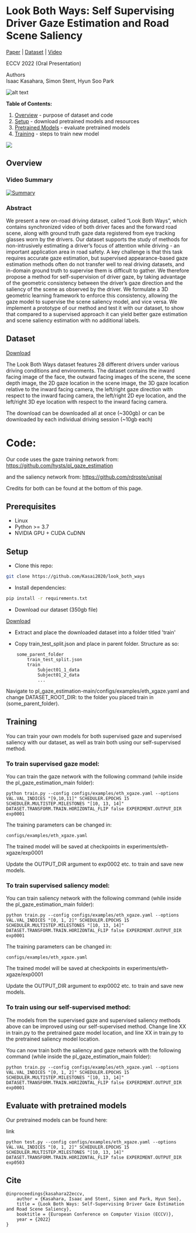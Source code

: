# Look Both Ways: Self Supervising Driver Gaze Estimation and Road Scene Saliency
[Paper](https://www.ecva.net/papers/eccv_2022/papers_ECCV/papers/136730128.pdf) | [Dataset](https://drive.google.com/drive/folders/1dANOjW_VXinhumYpddSsBTroYPxMc9Ut?usp=sharing) | [Video](https://youtu.be/GGlABGOYtFA)

ECCV 2022 (Oral Presentation)

Authors\
Isaac Kasahara, Simon Stent, Hyun Soo Park

![alt text](https://github.com/Kasai2020/test_read_me/blob/main/output.gif "Dataset Sample")


**Table of Contents:**<br>
1. [Overview](#overview) - purpose of dataset and code<br>
2. [Setup](#setup) - download pretrained models and resources
3. [Pretrained Models](#pretrained) - evaluate pretrained models<br>
4. [Training](#training) - steps to train new model<br>


<img src='img/github_loop.gif'>


<a name="overview"/>

## Overview

### Video Summary

[![Summary](https://img.youtube.com/vi/GGlABGOYtFA/0.jpg)](https://youtu.be/GGlABGOYtFA)

### Abstract

We present a new on-road driving dataset, called “Look Both
Ways”, which contains synchronized video of both driver faces and the
forward road scene, along with ground truth gaze data registered from
eye tracking glasses worn by the drivers. Our dataset supports the study
of methods for non-intrusively estimating a driver’s focus of attention
while driving - an important application area in road safety. A key challenge is that this task requires accurate gaze estimation, but supervised
appearance-based gaze estimation methods often do not transfer well to
real driving datasets, and in-domain ground truth to supervise them is
difficult to gather. We therefore propose a method for self-supervision of
driver gaze, by taking advantage of the geometric consistency between
the driver’s gaze direction and the saliency of the scene as observed by
the driver. We formulate a 3D geometric learning framework to enforce
this consistency, allowing the gaze model to supervise the scene saliency
model, and vice versa. We implement a prototype of our method and test
it with our dataset, to show that compared to a supervised approach it
can yield better gaze estimation and scene saliency estimation with no
additional labels.




## Dataset
[Download](https://drive.google.com/drive/folders/1dANOjW_VXinhumYpddSsBTroYPxMc9Ut?usp=sharing)

The Look Both Ways dataset features 28 different drivers under various driving conditions and environments.  The dataset contains the inward facing image of the face, the outward facing images of the scene, the scene depth image, the 2D gaze location in the scene image, the 3D gaze location relative to the inward facing camera, the left/right gaze direction with respect to the inward facing camera, the left/right 2D eye location, and the left/right 3D eye location with respect to the inward facing camera.

The download can be downloaded all at once (~300gb) or can be downloaded by each individual driving session (~10gb each)

# Code:

Our code uses the gaze training network from:
https://github.com/hysts/pl_gaze_estimation

and the saliency network from:
https://github.com/rdroste/unisal

Credits for both can be found at the bottom of this page.

## Prerequisites
- Linux
- Python >= 3.7
- NVIDIA GPU + CUDA CuDNN

<a name="setup"/>

## Setup

- Clone this repo:
```bash
git clone https://github.com/Kasai2020/look_both_ways
```

- Install dependencies:
```bash
pip install -r requirements.txt
```

- Download our dataset (350gb file)

[Download](https://drive.google.com/drive/folders/1dANOjW_VXinhumYpddSsBTroYPxMc9Ut?usp=sharing)

- Extract and place the downloaded dataset into a folder titled 'train'

- Copy train_test_split.json and place in parent folder. Structure as so:
```
    some_parent_folder
        train_test_split.json
        train
            Subject01_1_data
            Subject01_2_data
            ...
```

Navigate to pl_gaze_estimation-main/configs/examples/eth_xgaze.yaml and change DATASET_ROOT_DIR: to the folder you placed train in (some_parent_folder).



<a name="training"/>

## Training
You can train your own models for both supervised gaze and supervised saliency with our dataset, as well as train both using our self-supervised method.

### To train supervised gaze model:

You can train the gaze network with the following command (while inside the pl_gaze_estimation_main folder): 
```
python train.py --config configs/examples/eth_xgaze.yaml --options VAL.VAL_INDICES "[9,10,11]" SCHEDULER.EPOCHS 15 SCHEDULER.MULTISTEP.MILESTONES "[10, 13, 14]" DATASET.TRANSFORM.TRAIN.HORIZONTAL_FLIP false EXPERIMENT.OUTPUT_DIR exp0001
```

The training parameters can be changed in: 
```
configs/examples/eth_xgaze.yaml
```
The trained model will be saved at checkpoints in experiments/eth-xgaze/exp0001

Update the OUTPUT_DIR argument to exp0002 etc. to train and save new models.

### To train supervised saliency model:

You can train saliency network with the following command (while inside the pl_gaze_estimation_main folder):

```
python train.py --config configs/examples/eth_xgaze.yaml --options VAL.VAL_INDICES "[0, 1, 2]" SCHEDULER.EPOCHS 15 SCHEDULER.MULTISTEP.MILESTONES "[10, 13, 14]" DATASET.TRANSFORM.TRAIN.HORIZONTAL_FLIP false EXPERIMENT.OUTPUT_DIR exp0001
```

The training parameters can be changed in: 

```
configs/examples/eth_xgaze.yaml
```
The trained model will be saved at checkpoints in experiments/eth-xgaze/exp0001

Update the OUTPUT_DIR argument to exp0002 etc. to train and save new models.

### To train using our self-supervised method:

The models from the supervised gaze and supervised saliency methods above can be improved using our self-supervised method.  Change line XX in train.py to the pretrained gaze model location, and line XX in train.py to the pretrained saliency model location.

You can now train both the saliency and gaze network with the following command (while inside the pl_gaze_estimation_main folder):

```
python train.py --config configs/examples/eth_xgaze.yaml --options VAL.VAL_INDICES "[0, 1, 2]" SCHEDULER.EPOCHS 15 SCHEDULER.MULTISTEP.MILESTONES "[10, 13, 14]" DATASET.TRANSFORM.TRAIN.HORIZONTAL_FLIP false EXPERIMENT.OUTPUT_DIR exp0001
```

<a name="pretrained"/>

## Evaluate with pretrained models
Our pretrained models can be found here:

link

```
python test.py --config configs/examples/eth_xgaze.yaml --options VAL.VAL_INDICES "[0, 1, 2]" SCHEDULER.EPOCHS 15 SCHEDULER.MULTISTEP.MILESTONES "[10, 13, 14]" DATASET.TRANSFORM.TRAIN.HORIZONTAL_FLIP false EXPERIMENT.OUTPUT_DIR exp0503
```


## Cite

```
@inproceedings{kasahara22eccv,
    author = {Kasahara, Isaac and Stent, Simon and Park, Hyun Soo},
    title = {Look Both Ways: Self-Supervising Driver Gaze Estimation and Road Scene Saliency},
    booktitle = {European Conference on Computer Vision (ECCV)},
    year = {2022}
}
```


